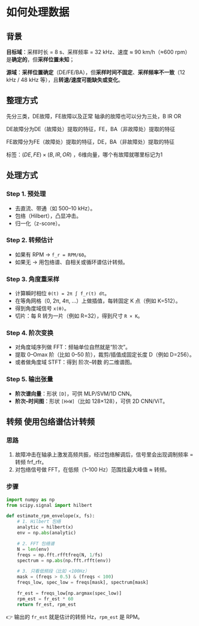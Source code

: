# 如何处理数据

## 背景

**目标域**：采样时长 = 8 s、采样频率 = 32 kHz、速度 ≈ 90 km/h（≈600 rpm）是**确定的**，但**采样位置未知**；

**源域**：**采样位置确定**（DE/FE/BA），但**采样时间不固定**、**采样频率不一致**（12 kHz / 48 kHz 等），且**转速/速度可能缺失或变化**。

## 整理方式

先分三类，DE故障，FE故障以及正常         轴承的故障也可以分为三处，B IR OR

DE故障分为DE（故障处）提取的特征，FE，BA（非故障处）提取的特征

FE故障分为FE（故障处）提取的特征，DE，BA（非故障处）提取的特征

标签：$(DE, FE)\times(B,IR,OR)$ ，6维向量，哪个有故障就哪里标记为1

## 处理方式

### Step 1. 预处理

- 去直流、带通（如 500–10 kHz）。
- 包络（Hilbert），凸显冲击。
- 归一化（z-score）。

### Step 2. 转频估计

- 如果有 RPM → `f_r = RPM/60`。
- 如果无 → 用包络谱、自相关或循环谱估计转频。

### Step 3. 角度重采样

- 计算瞬时相位 `θ(t) = 2π ∫ f_r(t) dt`。
- 在等角网格（0, 2π, 4π, …）上做插值，每转固定 K 点（例如 K=512）。
- 得到角度域信号 `x(θ)`。
- 切片：每 R 转为一片（例如 R=32），得到尺寸 `R × K`。

### Step 4. 阶次变换

- 对角度域序列做 FFT：频轴单位自然就是“阶次”。
- 提取 0–Omax 阶（比如 0–50 阶），裁剪/插值成固定长度 D（例如 D=256）。
- 或者做角度域 STFT：得到 阶次–转数 的二维谱图。

### Step 5. 输出张量

- **阶次谱向量**：形状 `[D]`，可供 MLP/SVM/1D CNN。
- **阶次–时间图**：形状 `[H×W]`（比如 128×128），可供 2D CNN/ViT。

## 转频  使用包络谱估计转频

### 思路

1. 故障冲击在轴承上激发高频共振，经过包络解调后，信号里会出现调制频率 = 转频 frf_rfr。
2. 对包络信号做 FFT，在低频（1–100 Hz）范围找最大峰值 ≈ 转频。

### 步骤

```python
import numpy as np
from scipy.signal import hilbert

def estimate_rpm_envelope(x, fs):
    # 1. Hilbert 包络
    analytic = hilbert(x)
    env = np.abs(analytic)

    # 2. FFT 包络谱
    N = len(env)
    freqs = np.fft.rfftfreq(N, 1/fs)
    spectrum = np.abs(np.fft.rfft(env))

    # 3. 只看低频段（比如 <100Hz）
    mask = (freqs > 0.5) & (freqs < 100)
    freqs_low, spec_low = freqs[mask], spectrum[mask]

    fr_est = freqs_low[np.argmax(spec_low)]
    rpm_est = fr_est * 60
    return fr_est, rpm_est
```

👉 输出的 `fr_est` 就是估计的转频 Hz，`rpm_est` 是 RPM。